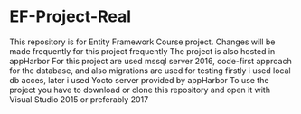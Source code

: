 # EF-Project-Real
This repository is for Entity Framework Course project. Changes will be made frequently for this project frequently
The project is also hosted in appHarbor 
For this project are used mssql server 2016, code-first approach for the database, and also migrations are used for testing
firstly i used local db acces, later i used Yocto server provided by appHarbor
To use the project you have to download or clone this repository and open it with Visual Studio 2015 or preferably 2017 
